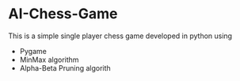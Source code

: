 # AI-Chess-Game
This is a simple single player chess game developed in python using
- Pygame
- MinMax algorithm
- Alpha-Beta Pruning algorith
